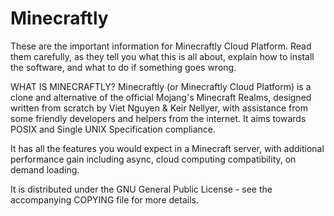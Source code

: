 # Minecraftly
These are the important information for Minecraftly Cloud Platform.  Read them carefully,
as they tell you what this is all about, explain how to install the
software, and what to do if something goes wrong. 

WHAT IS MINECRAFTLY?
  Minecraftly (or Minecraftly Cloud Platform) is a clone and alternative of the official Mojang's Minecraft Realms, designed written from scratch by Viet Nguyen & Keir Nellyer, with assistance from some friendly developers and helpers from the internet. It aims towards POSIX and Single UNIX Specification compliance.

  It has all the features you would expect in a Minecraft server, with additional performance gain
  including async, cloud computing compatibility, on demand
  loading.

  It is distributed under the GNU General Public License - see the
  accompanying COPYING file for more details.
